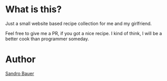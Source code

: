 # What is this?
Just a small website based recipe collection for me and my girlfriend.


Feel free to give me a PR, if you got a nice recipe. I kind of think, I will be a better cook than programmer someday.

# Author
[Sandro Bauer](https://twitter.com/Sandr0x00)